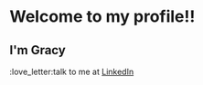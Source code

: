 <h1>Welcome to my profile!!</h1>
<h2>I'm Gracy</h2>
<p>:love_letter:talk to me at <a href="https://www.linkedin.com/in/gracyelesantos/">LinkedIn</a></p> 

